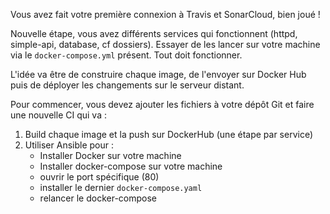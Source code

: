Vous avez fait votre première connexion à Travis et SonarCloud, bien joué !

Nouvelle étape, vous avez différents services qui fonctionnent (httpd, simple-api, database, cf dossiers).
Essayer de les lancer sur votre machine via le `docker-compose.yml` présent.
Tout doit fonctionner.

L'idée va être de construire chaque image, de l'envoyer sur Docker Hub 
puis de déployer les changements sur le serveur distant.

Pour commencer, vous devez ajouter les fichiers à votre dépôt Git et faire une nouvelle CI
qui va :

1. Build chaque image et la push sur DockerHub (une étape par service)
2. Utiliser Ansible pour :
	- Installer Docker sur votre machine
	- Installer docker-compose sur votre machine
	- ouvrir le port spécifique (80)
	- installer le dernier `docker-compose.yaml`
	- relancer le docker-compose
